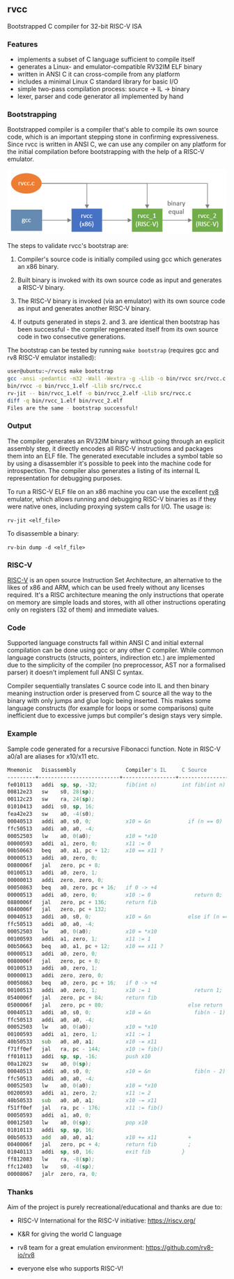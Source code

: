 ## rvcc

Bootstrapped C compiler for 32-bit RISC-V ISA

### Features

* implements a subset of C language sufficient to compile itself
* generates a Linux- and emulator-compatible RV32IM ELF binary
* written in ANSI C it can cross-compile from any platform
* includes a minimal Linux C standard library for basic I/O
* simple two-pass compilation process: source -> IL -> binary
* lexer, parser and code generator all implemented by hand

### Bootstrapping

Bootstrapped compiler is a compiler that's able to compile its own source code, which is an important stepping stone
in confirming expressiveness. Since rvcc is written in ANSI C, we can use any compiler on any platform for the initial compilation before bootstrapping with the help of a RISC-V emulator.

![diagram](bootstrap.png)

The steps to validate rvcc's bootstrap are:

1. Compiler's source code is initially compiled using gcc which generates an x86 binary.

2. Built binary is invoked with its own source code as input and generates a RISC-V binary.

3. The RISC-V binary is invoked (via an emulator) with its own source code as input and generates another RISC-V binary.

4. If outputs generated in steps 2. and 3. are identical then bootstrap has been successful - the compiler regenerated itself from its own source code in two consecutive generations.

The bootstrap can be tested by running ```make bootstrap``` (requires gcc and rv8 RISC-V emulator installed):

```sh
user@ubuntu:~/rvcc$ make bootstrap
gcc -ansi -pedantic -m32 -Wall -Wextra -g -Llib -o bin/rvcc src/rvcc.c
bin/rvcc -o bin/rvcc_1.elf -Llib src/rvcc.c
rv-jit -- bin/rvcc_1.elf -o bin/rvcc_2.elf -Llib src/rvcc.c
diff -q bin/rvcc_1.elf bin/rvcc_2.elf
Files are the same - bootstrap successful!
```

### Output

The compiler generates an RV32IM binary without going through an explicit assembly step, it directly encodes all
RISC-V instructions and packages them into an ELF file.
The generated executable includes a symbol table so by using a disassembler it's possible to
peek into the machine code for introspection. The compiler also generates a listing of its internal
IL representation for debugging purposes.

To run a RISC-V ELF file on an x86 machine you can use the excellent [rv8](https://github.com/rv8-io/rv8)
emulator, which allows running and debugging RISC-V binaries as if they were native ones,
including proxying system calls for I/O. The usage is:

`rv-jit <elf_file>`

To disassemble a binary:

`rv-bin dump -d <elf_file>`

### RISC-V

[RISC-V](https://en.wikipedia.org/wiki/RISC-V) is an open source Instruction Set Architecture,
an alternative to the likes of x86 and ARM, which can be used freely without any licenses required. It's a RISC
architecture meaning the only instructions that operate on memory are simple loads and stores, with all
other instructions operating only on registers (32 of them) and immediate values.

### Code

Supported language constructs fall within ANSI C and initial external compilation can be done using gcc or any other
C compiler. While common language constructs (structs, pointers, indirection etc.) are implemented due
to the simplicity of the compiler (no preprocessor, AST nor a formalised parser) it doesn't implement full ANSI C syntax.

Compiler sequentially translates C source code into IL and then binary meaning instruction order is preserved from C source
all the way to the binary with only jumps and glue logic being inserted. This makes some language constructs
(for example for loops or some comparisons) quite inefficient due to excessive jumps but compiler's design stays very simple.

### Example

Sample code generated for a recursive Fibonacci function. Note in RISC-V a0/a1 are aliases for x10/x11 etc.

```asm
Mnemonic   Disassembly                Compiler's IL     C Source              Comment
---------+--------------------------+-----------------+---------------------+--------------------------------------
fe010113   addi  sp, sp, -32;         fib(int n)        int fib(int n) {      reserve stack space for function
00812e23   sw    s0, 28(sp);                                                    store previous frame
00112c23   sw    ra, 24(sp);                                                    store return address
01010413   addi  s0, sp, 16;                                                    set new frame location
fea42e23   sw    a0, -4(s0);                                                    store parameter on stack
00040513   addi  a0, s0, 0;           x10 = &n            if (n == 0)         get address of variable n
ffc50513   addi  a0, a0, -4;
00052503   lw    a0, 0(a0);           x10 = *x10                              read value from address into a0
00000593   addi  a1, zero, 0;         x11 := 0                                set a1 to zero
00b50663   beq   a0, a1, pc + 12;     x10 == x11 ?                            compare a0 with a1, if equal jump +3
00000513   addi  a0, zero, 0;                                                   set a0 to zero
0080006f   jal   zero, pc + 8;                                                  skip next instruction
00100513   addi  a0, zero, 1;                                                   set a0 to one
00000013   addi  zero, zero, 0;                                              
00050863   beq   a0, zero, pc + 16;   if 0 -> +4                              if a0 is zero, jump forward
00000513   addi  a0, zero, 0;         x10 := 0              return 0;         else set return value to zero 
0880006f   jal   zero, pc + 136;      return fib                                jump to function exit
0840006f   jal   zero, pc + 132;
00040513   addi  a0, s0, 0;           x10 = &n            else if (n == 1)    get address of variable n
ffc50513   addi  a0, a0, -4;
00052503   lw    a0, 0(a0);           x10 = *x10                              read value from address into a0
00100593   addi  a1, zero, 1;         x11 := 1                                set a1 to one
00b50663   beq   a0, a1, pc + 12;     x10 == x11 ?                            compare a0 with a1, if equal jump +3
00000513   addi  a0, zero, 0;                                                   set a0 to zero
0080006f   jal   zero, pc + 8;                                                  skip next instruction
00100513   addi  a0, zero, 1;                                                   set a0 to one
00000013   addi  zero, zero, 0;      
00050863   beq   a0, zero, pc + 16;   if 0 -> +4                              if a0 is zero, jump forward
00100513   addi  a0, zero, 1;         x10 := 1              return 1;         else set return value to one
0540006f   jal   zero, pc + 84;       return fib                                jump to function exit
0500006f   jal   zero, pc + 80;                           else return
00040513   addi  a0, s0, 0;           x10 = &n              fib(n - 1)        get address of variable n
ffc50513   addi  a0, a0, -4;
00052503   lw    a0, 0(a0);           x10 = *x10                              read value from address into a0
00100593   addi  a1, zero, 1;         x11 := 1                                set a1 to one
40b50533   sub   a0, a0, a1;          x10 -= x11                              subtract a1 from a0
f71ff0ef   jal   ra, pc - 144;        x10 := fib()                            call function fib() into a0
ff010113   addi  sp, sp, -16;         push x10                                store result on stack
00a12023   sw    a0, 0(sp);
00040513   addi  a0, s0, 0;           x10 = &n              fib(n - 2)        get address of variable n
ffc50513   addi  a0, a0, -4;
00052503   lw    a0, 0(a0);           x10 = *x10                              read value from address into a0
00200593   addi  a1, zero, 2;         x11 := 2                                set a1 to two
40b50533   sub   a0, a0, a1;          x10 -= x11                              subtract a1 from a0
f51ff0ef   jal   ra, pc - 176;        x11 := fib()                            call function fib() into a1
00050593   addi  a1, a0, 0;
00012503   lw    a0, 0(sp);           pop x10                                 retrieve result from stack into a0
01010113   addi  sp, sp, 16;         
00b50533   add   a0, a0, a1;          x10 += x11          +                   add a1 to a0
0040006f   jal   zero, pc + 4;        return fib          ;                   jump to function exit
01040113   addi  sp, s0, 16;          exit fib          }                     trim stack space
ff812083   lw    ra, -8(sp);                                                  recover return address
ffc12403   lw    s0, -4(sp);                                                  recover previous frame
00008067   jalr  zero, ra, 0;                                                 return from function
```

### Thanks

Aim of the project is purely recreational/educational and thanks are due to:

* RISC-V International for the RISC-V initiative: https://riscv.org/

* K&R for giving the world C language

* rv8 team for a great emulation environment: https://github.com/rv8-io/rv8

* everyone else who supports RISC-V!
